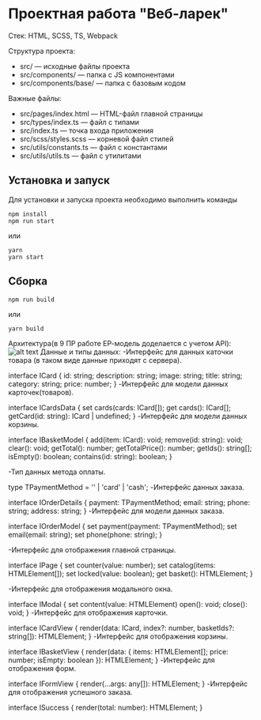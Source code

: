 # Проектная работа "Веб-ларек"

Стек: HTML, SCSS, TS, Webpack

Структура проекта:
- src/ — исходные файлы проекта
- src/components/ — папка с JS компонентами
- src/components/base/ — папка с базовым кодом

Важные файлы:
- src/pages/index.html — HTML-файл главной страницы
- src/types/index.ts — файл с типами
- src/index.ts — точка входа приложения
- src/scss/styles.scss — корневой файл стилей
- src/utils/constants.ts — файл с константами
- src/utils/utils.ts — файл с утилитами

## Установка и запуск
Для установки и запуска проекта необходимо выполнить команды

```
npm install
npm run start
```

или

```
yarn
yarn start
```
## Сборка

```
npm run build
```

или

```
yarn build
```
Архитектура(в 9 ПР работе ЕР-модель доделается с учетом API):
![alt text](PR8-1.jpg)
Данные и типы данных:
-Интерфейс для данных каточки товара (в таком виде данные приходят с сервера).

interface ICard {
  id: string;
  description: string;
  image: string;
  title: string;
  category: string;
  price: number; 
}
-Интерфейс для модели данных карточек(товаров).

interface ICardsData {
  set cards(cards: ICard[]);
  get cards(): ICard[];
  getCard(id: string): ICard | undefined;
}
-Интерфейс для модели данных корзины.

interface IBasketModel {
  add(item: ICard): void;
  remove(id: string): void;
  clear(): void;
  getTotal(): number;
  getTotalPrice(): number;
  getIds(): string[];
  isEmpty(): boolean;
  contains(id: string): boolean;
}

-Тип данных метода оплаты.

type TPaymentMethod = '' | 'card' | 'cash';
-Интерфейс данных заказа.

interface IOrderDetails {
  payment: TPaymentMethod;
  email: string;
  phone: string;
  address: string;
}
-Интерфейс для модели данных заказа.

interface IOrderModel {
  set payment(payment: TPaymentMethod); 
  set email(email: string);
  set phone(phone: string);
}

-Интерфейс для отображения главной страницы.

interface IPage {
  set counter(value: number);
  set catalog(items: HTMLElement[]);
  set locked(value: boolean);
  get basket(): HTMLElement;
}

-Интерфейс для отображения модального окна.

interface IModal {
  set content(value: HTMLElement)
	open(): void;
	close(): void;
}
-Интерфейс для отображения карточки.

interface ICardView {
  render(data: ICard, index?: number, basketIds?: string[]): HTMLElement;
}
-Интерфейс для отображения корзины.

interface IBasketView {
  render(data: { items: HTMLElement[]; price: number; isEmpty: boolean }): HTMLElement;
}
-Интерфейс для отображения форм.

interface IFormView {
  render(...args: any[]): HTMLElement;
}
-Интерфейс для отображения успешного заказа.

interface ISuccess {
  render(total: number): HTMLElement;
}